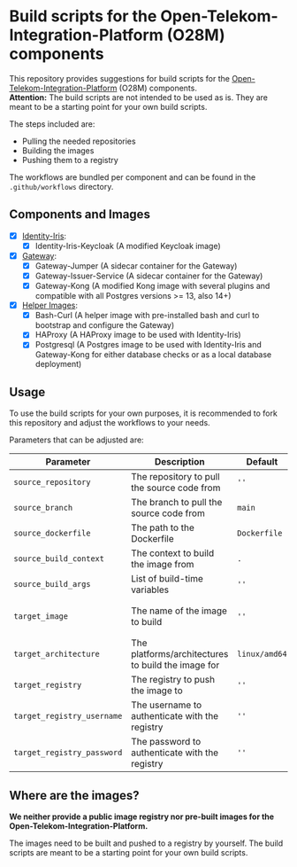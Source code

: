 <!--
SPDX-FileCopyrightText: 2025 Deutsche Telekom AG

SPDX-License-Identifier: CC0-1.0    
-->

# Build scripts for the Open-Telekom-Integration-Platform (O28M) components

This repository provides suggestions for build scripts for the [Open-Telekom-Integration-Platform](https://github.com/telekom/Open-Telekom-Integration-Platform) (O28M) components.  
**Attention:** The build scripts are not intended to be used as is. They are meant to be a starting point for your own build scripts.

The steps included are:

- Pulling the needed repositories
- Building the images
- Pushing them to a registry

The workflows are bundled per component and can be found in the `.github/workflows` directory.

## Components and Images

- [x] [Identity-Iris](../.github/workflows/identity-iris.yml):
  - [x] Identity-Iris-Keycloak (A modified Keycloak image)
- [x] [Gateway](../.github/workflows/gateway.yml):
  - [x] Gateway-Jumper (A sidecar container for the Gateway)
  - [x] Gateway-Issuer-Service (A sidecar container for the Gateway)
  - [x] Gateway-Kong (A modified Kong image with several plugins and compatible with all Postgres versions >= 13, also 14+)
- [x] [Helper Images](../.github/workflows/helpers.yml):
  - [x] Bash-Curl (A helper image with pre-installed bash and curl to bootstrap and configure the Gateway)
  - [x] HAProxy (A HAProxy image to be used with Identity-Iris)
  - [x] Postgresql (A Postgres image to be used with Identity-Iris and Gateway-Kong for either database checks or as a local database deployment)

## Usage

To use the build scripts for your own purposes, it is recommended to fork this repository and adjust the workflows to
your needs.

Parameters that can be adjusted are:

| Parameter                  | Description                                        | Default       | Required | Example                                                             |
|----------------------------|----------------------------------------------------|---------------|----------|---------------------------------------------------------------------|
| `source_repository`        | The repository to pull the source code from        | `''`          | Yes      | `telekom/gateway-jumper`                                            |
| `source_branch`            | The branch to pull the source code from            | `main`        | Yes      | `main`                                                              |
| `source_dockerfile`        | The path to the Dockerfile                         | `Dockerfile`  | No       | `Dockerfile`                                                        |
| `source_build_context`     | The context to build the image from                | `.`           | No       | `.`                                                                 |
| `source_build_args`        | List of build-time variables                       | `''`          | No       | `BASE_IMAGE_TAG=26.0.8`                                             |
| `target_image`             | The name of the image to build                     | `''`          | Yes      | `ghcr.io/${{ github.repository_owner }}/o28m/gateway-jumper:latest` |
| `target_architecture`      | The platforms/architectures to build the image for | `linux/amd64` | No       | `linux/amd64,linux/arm64`                                           |
| `target_registry`          | The registry to push the image to                  | `''`          | No       | `ghcr.io`                                                           |
| `target_registry_username` | The username to authenticate with the registry     | `''`          | No       | `${{ github.actor }}`                                               |
| `target_registry_password` | The password to authenticate with the registry     | `''`          | No       | `${{ secrets.GITHUB_TOKEN }}`                                       |

## Where are the images?

**We neither provide a public image registry nor pre-built images for the Open-Telekom-Integration-Platform.**

The images need to be built and pushed to a registry by yourself. The build scripts are meant to be a starting point for your own build scripts.